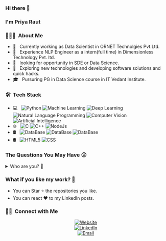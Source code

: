 ### Hi there 👋 
### I'm Priya Raut

<h3> 👨🏻‍💻 &nbsp;About Me </h3>

- 💼 &nbsp; Currently working as Data Scientist in ORNET Technolgies Pvt.Ltd.
- 💼 &nbsp; Experience NLP Engineer as a intern(full time) in Dimensionless Technology Pvt. ltd. 
- 💼 &nbsp; looking for opportunity in SDE or Data Science.
- 🤔 &nbsp; Exploring new technologies and developing software solutions and quick hacks.
- 🎓 &nbsp; Pursuring PG in Data Science course in IT Vedant Institute.

<h3> 🛠 &nbsp;Tech Stack</h3>

- 💻 &nbsp;
  ![Python](https://img.shields.io/badge/Python-Python%20Language-blue)
  ![Machine Learning](https://img.shields.io/badge/ML-Machine%20Learning-blue)
  ![Deep Learning](https://img.shields.io/badge/NN-Deep%20Learning-blue)
  ![Natural Language Programming](https://img.shields.io/badge/NLP-Natural%20Language%20Programming-blue)
  ![Computer Vision](https://img.shields.io/badge/CV-Computer%20Vision-blue)
  ![Artificial Intelligence](https://img.shields.io/badge/AI-Artificial%20Intelligence-blue)
- 🌐 &nbsp;
  ![C](https://img.shields.io/badge/C-C%20Language-blue)
  ![C++](https://img.shields.io/badge/-C++-333333?style=flat&logo=C%2B%2B&logoColor=00599C)
  ![NodeJs](https://img.shields.io/badge/N%20-NodeJs%20-%20blue)
- 🛢 &nbsp;
  ![DataBase](https://img.shields.io/badge/NOSQL%20-%20MONGO%20DB%20-%20blue)
  ![DataBase](https://img.shields.io/badge/SQL%20-%20SQL%20DB%20-%20blue)
  ![DataBase](https://img.shields.io/badge/SQL%20-%20POSTGRES%20DB%20-%20blue)
- 🛢 &nbsp;
  ![HTML5](https://img.shields.io/badge/-HTML5-333333?style=flat&logo=HTML5)
  ![CSS](https://img.shields.io/badge/CSS%20-%20blue)
 
  
  
<h3>The Questions You May Have 😕</h3>
<details>
  <summary>Who are you? 👨</summary>
  <pre>
  A passionate individual who always thrive to work on end to end products which develop sustainable and scalable social and
  technical systems to create impact.<br>
  </pre>
  </details>
  


<h3>What if you like my work? 🤩</h3>
<ul>
  <li>You can Star ⭐ the repositories you like.</li>
  <li>You can react ❤️ to my LinkedIn posts.</li>

</ul>

<h3> 🤝🏻 &nbsp;Connect with Me </h3>

<p align="center">
<a href="https://priyaraut77492.wixsite.com/website"><img alt="Website" src="https://img.shields.io/badge/Website-https://priyaraut77492.wixsite.com-blue%3Fstyle%3Dflat--square%26logo%3Dgoogle--chrome"></a><br/>
<a href="https://www.linkedin.com/in/priya2216"><img alt="LinkedIn" src="https://img.shields.io/badge/LinkedIn-Priya%20Raut-blue%3Fstyle%3Dflat--square%26logo%3Dlinkedin"></a> <br/>
<a href="mailto:priyaraut77492@gmail.com"><img alt="Email" src="https://img.shields.io/badge/EMail-priyaraut77492%40gmail.com-blue%3Fstyle%3Dflat--square%26logo%3Dgmail"></a>
</p>


















<!--
**Priya2216/Priya2216** is a ✨ _special_ ✨ repository because its `README.md` (this file) appears on your GitHub profile.

Here are some ideas to get you started:

- 🔭 I’m currently working on ...
- 🌱 I’m currently learning ...
- 👯 I’m looking to collaborate on ...
- 🤔 I’m looking for help with ...
- 💬 Ask me about ...
- 📫 How to reach me: ...
- 😄 Pronouns: ...
- ⚡ Fun fact: ...
-->
